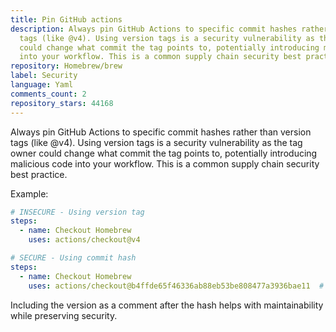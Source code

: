 ```yaml
---
title: Pin GitHub actions
description: Always pin GitHub Actions to specific commit hashes rather than version
  tags (like @v4). Using version tags is a security vulnerability as the tag owner
  could change what commit the tag points to, potentially introducing malicious code
  into your workflow. This is a common supply chain security best practice.
repository: Homebrew/brew
label: Security
language: Yaml
comments_count: 2
repository_stars: 44168
---
```


Always pin GitHub Actions to specific commit hashes rather than version tags (like @v4). Using version tags is a security vulnerability as the tag owner could change what commit the tag points to, potentially introducing malicious code into your workflow. This is a common supply chain security best practice.

Example:
```yaml
# INSECURE - Using version tag
steps:
  - name: Checkout Homebrew
    uses: actions/checkout@v4

# SECURE - Using commit hash
steps:
  - name: Checkout Homebrew
    uses: actions/checkout@b4ffde65f46336ab88eb53be808477a3936bae11  # v4
```

Including the version as a comment after the hash helps with maintainability while preserving security.